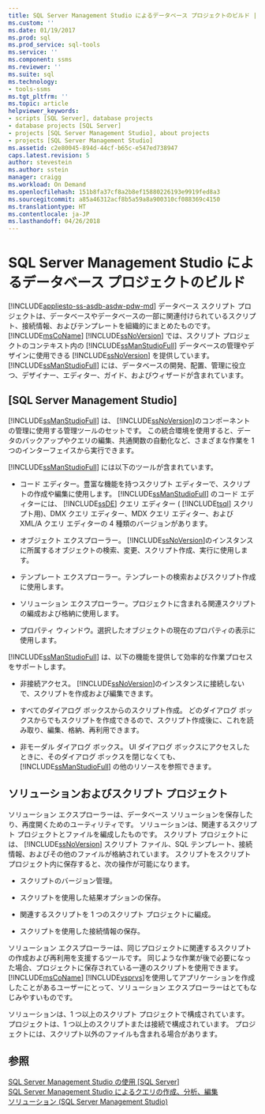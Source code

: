 ```yaml
---
title: SQL Server Management Studio によるデータベース プロジェクトのビルド | Microsoft Docs
ms.custom: ''
ms.date: 01/19/2017
ms.prod: sql
ms.prod_service: sql-tools
ms.service: ''
ms.component: ssms
ms.reviewer: ''
ms.suite: sql
ms.technology:
- tools-ssms
ms.tgt_pltfrm: ''
ms.topic: article
helpviewer_keywords:
- scripts [SQL Server], database projects
- database projects [SQL Server]
- projects [SQL Server Management Studio], about projects
- projects [SQL Server Management Studio]
ms.assetid: c2e80045-894d-44cf-b65c-e547ed738947
caps.latest.revision: 5
author: stevestein
ms.author: sstein
manager: craigg
ms.workload: On Demand
ms.openlocfilehash: 151b8fa37cf8a2b8ef15880226193e9919fed8a3
ms.sourcegitcommit: a85a46312acf8b5a59a8a900310cf088369c4150
ms.translationtype: HT
ms.contentlocale: ja-JP
ms.lasthandoff: 04/26/2018
---
```

# <a name="build-database-projects-by-using-sql-server-management-studio"></a>SQL Server Management Studio によるデータベース プロジェクトのビルド
[!INCLUDE[appliesto-ss-asdb-asdw-pdw-md](../includes/appliesto-ss-asdb-asdw-pdw-md.md)]
データベース スクリプト プロジェクトは、データベースやデータベースの一部に関連付けられているスクリプト、接続情報、およびテンプレートを組織的にまとめたものです。 [!INCLUDE[msCoName](../includes/msconame_md.md)] [!INCLUDE[ssNoVersion](../includes/ssnoversion_md.md)] では、スクリプト プロジェクトのコンテキスト内の [!INCLUDE[ssManStudioFull](../includes/ssmanstudiofull_md.md)] データベースの管理やデザインに使用できる [!INCLUDE[ssNoVersion](../includes/ssnoversion_md.md)] を提供しています。 [!INCLUDE[ssManStudioFull](../includes/ssmanstudiofull_md.md)] には、データベースの開発、配置、管理に役立つ、デザイナー、エディター、ガイド、およびウィザードが含まれています。  
  
## <a name="sql-server-management-studio"></a>[SQL Server Management Studio]  
[!INCLUDE[ssManStudioFull](../includes/ssmanstudiofull_md.md)] は、 [!INCLUDE[ssNoVersion](../includes/ssnoversion_md.md)]のコンポーネントの管理に使用する管理ツールのセットです。 この統合環境を使用すると、データのバックアップやクエリの編集、共通関数の自動化など、さまざまな作業を 1 つのインターフェイスから実行できます。  
  
[!INCLUDE[ssManStudioFull](../includes/ssmanstudiofull_md.md)] には以下のツールが含まれています。  
  
-   コード エディター。豊富な機能を持つスクリプト エディターで、スクリプトの作成や編集に使用します。 [!INCLUDE[ssManStudioFull](../includes/ssmanstudiofull_md.md)] のコード エディターには、 [!INCLUDE[ssDE](../includes/ssde_md.md)] クエリ エディター ( [!INCLUDE[tsql](../includes/tsql_md.md)] スクリプト用)、DMX クエリ エディター、MDX クエリ エディター、および XML/A クエリ エディターの 4 種類のバージョンがあります。  
  
-   オブジェクト エクスプローラー。 [!INCLUDE[ssNoVersion](../includes/ssnoversion_md.md)]のインスタンスに所属するオブジェクトの検索、変更、スクリプト作成、実行に使用します。  
  
-   テンプレート エクスプローラー。テンプレートの検索およびスクリプト作成に使用します。  
  
-   ソリューション エクスプローラー。プロジェクトに含まれる関連スクリプトの編成および格納に使用します。  
  
-   プロパティ ウィンドウ。選択したオブジェクトの現在のプロパティの表示に使用します。  
  
[!INCLUDE[ssManStudioFull](../includes/ssmanstudiofull_md.md)] は、以下の機能を提供して効率的な作業プロセスをサポートします。  
  
-   非接続アクセス。 [!INCLUDE[ssNoVersion](../includes/ssnoversion_md.md)]のインスタンスに接続しないで、スクリプトを作成および編集できます。  
  
-   すべてのダイアログ ボックスからのスクリプト作成。 どのダイアログ ボックスからでもスクリプトを作成できるので、スクリプト作成後に、これを読み取り、編集、格納、再利用できます。  
  
-   非モーダル ダイアログ ボックス。 UI ダイアログ ボックスにアクセスしたときに、そのダイアログ ボックスを閉じなくても、 [!INCLUDE[ssManStudioFull](../includes/ssmanstudiofull_md.md)] の他のリソースを参照できます。  
  
## <a name="solutions-and-script-projects"></a>ソリューションおよびスクリプト プロジェクト  
ソリューション エクスプローラーは、データベース ソリューションを保存したり、再度開くためのユーティリティです。 ソリューションは、関連するスクリプト プロジェクトとファイルを編成したものです。 スクリプト プロジェクトには、 [!INCLUDE[ssNoVersion](../includes/ssnoversion_md.md)] スクリプト ファイル、SQL テンプレート、接続情報、およびその他のファイルが格納されています。 スクリプトをスクリプト プロジェクト内に保存すると、次の操作が可能になります。  
  
-   スクリプトのバージョン管理。  
  
-   スクリプトを使用した結果オプションの保存。  
  
-   関連するスクリプトを 1 つのスクリプト プロジェクトに編成。  
  
-   スクリプトを使用した接続情報の保存。  
  
ソリューション エクスプローラーは、同じプロジェクトに関連するスクリプトの作成および再利用を支援するツールです。 同じような作業が後で必要になった場合、プロジェクトに保存されている一連のスクリプトを使用できます。 [!INCLUDE[msCoName](../includes/msconame_md.md)] [!INCLUDE[vsprvs](../includes/vsprvs_md.md)]を使用してアプリケーションを作成したことがあるユーザーにとって、ソリューション エクスプローラーはとてもなじみやすいものです。  
  
ソリューションは、1 つ以上のスクリプト プロジェクトで構成されています。 プロジェクトは、1 つ以上のスクリプトまたは接続で構成されています。 プロジェクトには、スクリプト以外のファイルも含まれる場合があります。  
  
## <a name="see-also"></a>参照  
[SQL Server Management Studio の使用 [SQL Server]](../ssms/use-sql-server-management-studio.md)  
[SQL Server Management Studio によるクエリの作成、分析、編集](http://msdn.microsoft.com/en-us/062051e4-4b77-4969-98ae-d2547c24ce3e)  
[ソリューション (SQL Server Management Studio)](../ssms/solution/solutions-sql-server-management-studio.md)  
  
